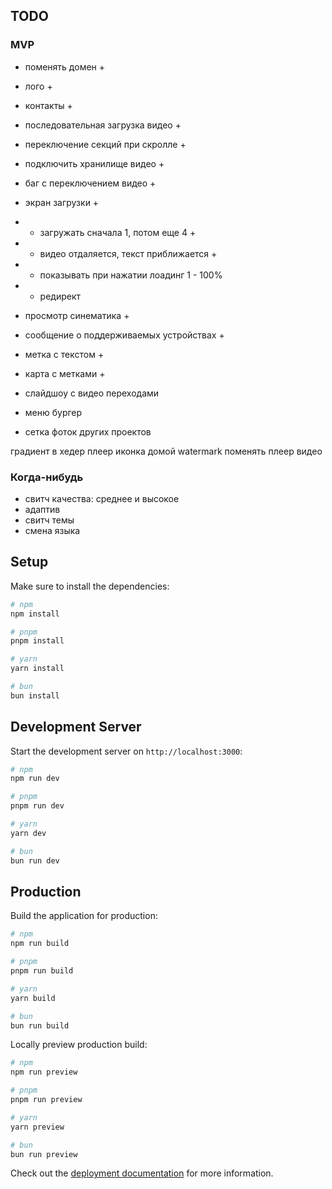 ## TODO

### MVP
- поменять домен +
- лого +
- контакты +
- последовательная загрузка видео +
- переключение секций при скролле +
- подключить хранилище видео +


- баг с переключением видео +
- экран загрузки +
- - загружать сначала 1, потом еще 4 +
- - видео отдаляется, текст приближается +
- - показывать при нажатии лоадинг 1 - 100%
- - редирект
- просмотр синематика +


- сообщение о поддерживаемых устройствах +


- метка с текстом +
- карта с метками +


- слайдшоу с видео переходами
- меню бургер


- сетка фоток других проектов

градиент в хедер
плеер иконка домой
watermark
поменять плеер видео




### Когда-нибудь
- свитч качества: среднее и высокое
- адаптив
- свитч темы
- смена языка




## Setup

Make sure to install the dependencies:

```bash
# npm
npm install

# pnpm
pnpm install

# yarn
yarn install

# bun
bun install
```

## Development Server

Start the development server on `http://localhost:3000`:

```bash
# npm
npm run dev

# pnpm
pnpm run dev

# yarn
yarn dev

# bun
bun run dev
```

## Production

Build the application for production:

```bash
# npm
npm run build

# pnpm
pnpm run build

# yarn
yarn build

# bun
bun run build
```

Locally preview production build:

```bash
# npm
npm run preview

# pnpm
pnpm run preview

# yarn
yarn preview

# bun
bun run preview
```

Check out the [deployment documentation](https://nuxt.com/docs/getting-started/deployment) for more information.
